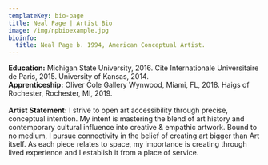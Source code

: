 ```yaml
---
templateKey: bio-page
title: Neal Page | Artist Bio
image: /img/npbioexample.jpg
bioinfo:
  title: Neal Page b. 1994, American Conceptual Artist.
---
```

**Education:** Michigan State University, 2016. Cite Internationale Universitaire de Paris, 2015. University of Kansas, 2014.<br> 
**Apprenticeship:** Oliver Cole Gallery Wynwood, Miami, FL, 2018. Haigs of Rochester, Rochester, MI, 2019.\
<br>
**Artist Statement:** I strive to open art accessibility through precise, conceptual intention. My intent is mastering the blend of art history and contemporary cultural influence into creative & empathic artwork. Bound to no medium, I pursue connectivity in the belief of creating art bigger than Art itself. As each piece relates to space, my importance is creating through lived experience and I establish it from a place of service.